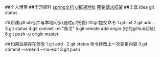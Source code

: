 ##个人博客
##学习资料
[spring文档](https://spring.io/guides/gs/serving-web-content/)
[ui框架地址](https://v3.bootcss.com/getting-started/)
[网络请求框架](https://square.github.io/okhttp/)
##工具
idea
git
status
 


##新建github仓库与本地同步(通过git托管)
##git提交命令
1.git init
2.git add .
3.git status
4.git commit -m "备注"
5.git remote add origin (你的github网址)
6.git push -u origin master

##如果后期存在修改
1.git add .
2.git status
命令修改上一次变更内容
3.git commit --amend --no-edit
3.git push

 